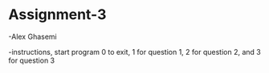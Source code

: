 # Assignment-3

-Alex Ghasemi

-instructions,
start program 0 to exit, 1 for question 1, 2 for question 2, and 3 for question 3

